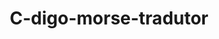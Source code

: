 # C-digo-morse-tradutor
<!DOCTYPE html>
<html lang="pt">
<head>
    <meta charset="UTF-8">
    <meta name="viewport" content="width=device-width, initial-scale=1.0">
    <title>Presidente do Burundi: Destino de Uma Nação</title>
    <style>
        * {
            margin: 0;
            padding: 0;
            box-sizing: border-box;
        }
        
        body {
            font-family: 'Segoe UI', Tahoma, Geneva, Verdana, sans-serif;
            background: linear-gradient(135deg, #2c5530, #1a3d1f);
            color: white;
            min-height: 100vh;
            overflow-x: hidden;
        }
        
        .container {
            max-width: 1200px;
            margin: 0 auto;
            padding: 20px;
        }
        
        .header {
            text-align: center;
            margin-bottom: 30px;
            background: rgba(0,0,0,0.3);
            padding: 20px;
            border-radius: 15px;
            border: 2px solid #d4af37;
        }
        
        .header h1 {
            font-size: 2.5em;
            color: #d4af37;
            text-shadow: 2px 2px 4px rgba(0,0,0,0.5);
            margin-bottom: 10px;
        }
        
        .stats-panel {
            display: grid;
            grid-template-columns: repeat(auto-fit, minmax(200px, 1fr));
            gap: 15px;
            margin-bottom: 30px;
        }
        
        .stat-card {
            background: rgba(0,0,0,0.4);
            padding: 15px;
            border-radius: 10px;
            border-left: 4px solid #d4af37;
            backdrop-filter: blur(10px);
        }
        
        .stat-title {
            font-size: 0.9em;
            color: #ccc;
            margin-bottom: 5px;
        }
        
        .stat-value {
            font-size: 1.8em;
            font-weight: bold;
            color: #fff;
        }
        
        .stat-bar {
            width: 100%;
            height: 8px;
            background: rgba(255,255,255,0.2);
            border-radius: 4px;
            margin-top: 8px;
            overflow: hidden;
        }
        
        .stat-fill {
            height: 100%;
            border-radius: 4px;
            transition: width 0.5s ease;
        }
        
        .game-area {
            background: rgba(0,0,0,0.3);
            border-radius: 15px;
            padding: 25px;
            margin-bottom: 20px;
        }
        
        .scenario {
            background: linear-gradient(135deg, #1a3d1f, #2c5530);
            border: 2px solid #d4af37;
            border-radius: 12px;
            padding: 20px;
            margin-bottom: 20px;
            box-shadow: 0 8px 32px rgba(0,0,0,0.3);
        }
        
        .scenario h3 {
            color: #d4af37;
            font-size: 1.5em;
            margin-bottom: 15px;
            text-align: center;
        }
        
        .scenario p {
            line-height: 1.6;
            margin-bottom: 20px;
            font-size: 1.1em;
        }
        
        .choices {
            display: grid;
            gap: 12px;
        }
        
        .choice-btn {
            background: linear-gradient(135deg, #2c5530, #1a3d1f);
            border: 2px solid #d4af37;
            color: white;
            padding: 15px 20px;
            border-radius: 10px;
            cursor: pointer;
            font-size: 1em;
            transition: all 0.3s ease;
            text-align: left;
        }
        
        .choice-btn:hover {
            background: linear-gradient(135deg, #3a6b3f, #225829);
            transform: translateY(-2px);
            box-shadow: 0 6px 20px rgba(212, 175, 55, 0.3);
        }
        
        .result {
            background: rgba(212, 175, 55, 0.1);
            border: 1px solid #d4af37;
            border-radius: 10px;
            padding: 15px;
            margin-top: 15px;
            font-style: italic;
        }
        
        .year-counter {
            text-align: center;
            font-size: 1.5em;
            color: #d4af37;
            margin-bottom: 20px;
            font-weight: bold;
        }
        
        .game-over {
            background: linear-gradient(135deg, #8B0000, #4B0000);
            border: 2px solid #ff6b6b;
            text-align: center;
            padding: 30px;
            border-radius: 15px;
        }
        
        .victory {
            background: linear-gradient(135deg, #006400, #228B22);
            border: 2px solid #90EE90;
        }
        
        .restart-btn {
            background: #d4af37;
            color: #1a3d1f;
            border: none;
            padding: 12px 25px;
            border-radius: 8px;
            font-size: 1.1em;
            font-weight: bold;
            cursor: pointer;
            margin-top: 15px;
            transition: all 0.3s ease;
        }
        
        .restart-btn:hover {
            background: #b8941f;
            transform: scale(1.05);
        }
    </style>
</head>
<body>
    <div class="container">
        <div class="header">
            <h1>🏛️ Presidente do Burundi</h1>
            <p>Destino de Uma Nação em Suas Mãos</p>
        </div>
        
        <div class="year-counter" id="yearCounter">Ano 1 da Presidência</div>
        
        <div class="stats-panel">
            <div class="stat-card">
                <div class="stat-title">População Abaixo da Pobreza</div>
                <div class="stat-value" id="poverty">72%</div>
                <div class="stat-bar">
                    <div class="stat-fill" id="povertyBar" style="width: 72%; background: #ff6b6b;"></div>
                </div>
            </div>
            
            <div class="stat-card">
                <div class="stat-title">PIB (Bilhões USD)</div>
                <div class="stat-value" id="gdp">$2.6</div>
                <div class="stat-bar">
                    <div class="stat-fill" id="gdpBar" style="width: 26%; background: #4ecdc4;"></div>
                </div>
            </div>
            
            <div class="stat-card">
                <div class="stat-title">Inflação</div>
                <div class="stat-value" id="inflation">22%</div>
                <div class="stat-bar">
                    <div class="stat-fill" id="inflationBar" style="width: 44%; background: #ffe66d;"></div>
                </div>
            </div>
            
            <div class="stat-card">
                <div class="stat-title">Estabilidade Política</div>
                <div class="stat-value" id="stability">45%</div>
                <div class="stat-bar">
                    <div class="stat-fill" id="stabilityBar" style="width: 45%; background: #a8e6cf;"></div>
                </div>
            </div>
            
            <div class="stat-card">
                <div class="stat-title">Saúde Pública</div>
                <div class="stat-value" id="health">35%</div>
                <div class="stat-bar">
                    <div class="stat-fill" id="healthBar" style="width: 35%; background: #ff8b94;"></div>
                </div>
            </div>
            
            <div class="stat-card">
                <div class="stat-title">Educação</div>
                <div class="stat-value" id="education">40%</div>
                <div class="stat-bar">
                    <div class="stat-fill" id="educationBar" style="width: 40%; background: #b4a7d6;"></div>
                </div>
            </div>
        </div>
        
        <div class="game-area" id="gameArea">
            <!-- Cenários serão inseridos aqui -->
        </div>
    </div>

    <script>
        let gameState = {
            year: 1,
            poverty: 72,
            gdp: 2.6,
            inflation: 22,
            stability: 45,
            health: 35,
            education: 40,
            gameOver: false,
            currentScenario: 0
        };

        const scenarios = [
            {
                title: "Crise Alimentar Iminente",
                description: "Devido às mudanças climáticas e à dependência da agricultura (90% da população), o Burundi enfrenta uma grave crise alimentar. 80% da população vive com menos de $2,15 por dia. Refugiados da RDC aumentam a pressão sobre os recursos. Como você responderá?",
                choices: [
                    {
                        text: "Investir em agricultura moderna e irrigação (custa $200M, mas pode reduzir pobreza)",
                        effects: { poverty: -8, gdp: 0.3, inflation: 2, stability: 5, health: 3 }
                    },
                    {
                        text: "Buscar ajuda internacional massiva e distribuir alimentos (dependência externa)",
                        effects: { poverty: -5, gdp: -0.1, inflation: 1, stability: -3, health: 2 }
                    },
                    {
                        text: "Focar na mineração para gerar receita rápida (ignora agricultura)",
                        effects: { poverty: 2, gdp: 0.4, inflation: -1, stability: -5, health: -2 }
                    }
                ]
            },
            {
                title: "Pressão da Oposição Política",
                description: "Partidos de oposição acusam seu governo de autoritarismo e pedem eleições antecipadas. Manifestações crescem nas ruas de Bujumbura. A imprensa internacional critica suas políticas. Como responder?",
                choices: [
                    {
                        text: "Abrir diálogo democrático e convocar mesa de negociação nacional",
                        effects: { poverty: 0, gdp: 0.1, inflation: 0, stability: 12, health: 1, education: 2 }
                    },
                    {
                        text: "Implementar reformas constitucionais para maior transparência",
                        effects: { poverty: -1, gdp: 0.05, inflation: 1, stability: 8, health: 0, education: 3 }
                    },
                    {
                        text: "Reprimir manifestações e restringir atividades da oposição",
                        effects: { poverty: 1, gdp: -0.2, inflation: 2, stability: -18, health: -2, education: -3 }
                    }
                ]
            },
            {
                title: "Tensões Étnicas Crescentes",
                description: "Historicamente, o Burundi sofreu com conflitos entre hutus e tutsis. Tensões estão aumentando devido à pobreza extrema e competição por recursos escassos. Protestos começam a eclodir. Como agir?",
                choices: [
                    {
                        text: "Criar programas de reconciliação nacional e cotas étnicas equilibradas",
                        effects: { poverty: -1, gdp: 0.1, inflation: 0, stability: 15, health: 2, education: 3 }
                    },
                    {
                        text: "Usar força policial para manter ordem e reprimir protestos",
                        effects: { poverty: 0, gdp: -0.1, inflation: 1, stability: -15, health: -5 }
                    },
                    {
                        text: "Focar apenas no desenvolvimento econômico, ignorando questões étnicas",
                        effects: { poverty: -2, gdp: 0.2, inflation: -1, stability: -8, health: 1 }
                    }
                ]
            },
            {
                title: "Corrupção no Governo",
                description: "Escândalos de corrupção envolvendo ministros do seu governo vieram à tona. Recursos destinados a projetos sociais foram desviados. A população perde confiança na administração. Como agir?",
                choices: [
                    {
                        text: "Lançar investigação independente e demitir todos os envolvidos",
                        effects: { poverty: -2, gdp: 0.1, inflation: 0, stability: 20, health: 1, education: 2 }
                    },
                    {
                        text: "Criar novo sistema de auditoria e transparência governamental",
                        effects: { poverty: -1, gdp: 0.15, inflation: -1, stability: 15, health: 2, education: 4 }
                    },
                    {
                        text: "Minimizar o escândalo e proteger aliados políticos",
                        effects: { poverty: 3, gdp: -0.2, inflation: 2, stability: -25, health: -1, education: -2 }
                    }
                ]
            },
            {
                title: "Relações Internacionais Tensas",
                description: "A União Africana e países vizinhos criticam políticas internas do Burundi. Ameaças de sanções econômicas pairam sobre o país. Refugiados burundianos em países vizinhos criam tensões diplomáticas.",
                choices: [
                    {
                        text: "Aceitar mediação internacional e implementar reformas democráticas",
                        effects: { poverty: -3, gdp: 0.3, inflation: -2, stability: 10, health: 3, education: 5 }
                    },
                    {
                        text: "Buscar novos parceiros (China, Rússia) e ignorar pressão ocidental",
                        effects: { poverty: -1, gdp: 0.4, inflation: -1, stability: -5, health: 1, education: 2 }
                    },
                    {
                        text: "Adotar postura isolacionista e focar apenas em questões internas",
                        effects: { poverty: 2, gdp: -0.3, inflation: 3, stability: -8, health: -2, education: -1 }
                    }
                ]
            },
            {
                title: "Crise do Sistema de Saúde",
                description: "Com apenas 35% de cobertura de saúde adequada, uma epidemia de malária se espalha. Hospitais estão superlotados e faltam medicamentos básicos. A situação é crítica.",
                choices: [
                    {
                        text: "Investir massivamente em infraestrutura de saúde e formar médicos",
                        effects: { poverty: -2, gdp: -0.1, inflation: 1, stability: 8, health: 20, education: 2 }
                    },
                    {
                        text: "Focar em medicina preventiva e saneamento básico (mais barato)",
                        effects: { poverty: -3, gdp: 0.05, inflation: 0, stability: 5, health: 12, education: 1 }
                    },
                    {
                        text: "Privatizar o sistema de saúde para atrair investimento estrangeiro",
                        effects: { poverty: 3, gdp: 0.15, inflation: -1, stability: -10, health: -5 }
                    }
                ]
            },
            {
                title: "Pressão dos Militares",
                description: "Generais das Forças Armadas estão insatisfeitos com cortes no orçamento militar. Rumores de golpe circulam. Eles exigem maior participação nas decisões políticas e aumento de salários.",
                choices: [
                    {
                        text: "Negociar com militares e aumentar orçamento de defesa",
                        effects: { poverty: 1, gdp: -0.1, inflation: 1, stability: 8, health: -1, education: -2 }
                    },
                    {
                        text: "Reformar comando militar e promover lealdade institucional",
                        effects: { poverty: 0, gdp: 0.05, inflation: 0, stability: 12, health: 0, education: 1 }
                    },
                    {
                        text: "Confrontar militares e reduzir sua influência política",
                        effects: { poverty: -1, gdp: 0.1, inflation: -1, stability: -20, health: 1, education: 2 }
                    }
                ]
            },
            {
                title: "Educação em Colapso",
                description: "Com 40% de qualidade educacional, muitas crianças não frequentam escola. 41.5% da população tem menos de 15 anos. Sem educação, o futuro do país está comprometido.",
                choices: [
                    {
                        text: "Construir escolas e treinar professores massivamente",
                        effects: { poverty: -4, gdp: 0.2, inflation: 1, stability: 10, health: 2, education: 25 }
                    },
                    {
                        text: "Focar em educação técnica para agricultura e mineração",
                        effects: { poverty: -6, gdp: 0.3, inflation: 0, stability: 5, health: 1, education: 15 }
                    },
                    {
                        text: "Implementar educação digital básica (mais barata e eficiente)",
                        effects: { poverty: -2, gdp: 0.1, inflation: 0, stability: 3, health: 0, education: 18 }
                    }
                ]
            },
            {
                title: "Disputa por Recursos Naturais",
                description: "Descobertas de depósitos minerais significativos atraem interesse de empresas multinacionais. Comunidades locais protestam contra exploração. Há potencial tanto para desenvolvimento quanto para conflitos.",
                choices: [
                    {
                        text: "Criar empresa estatal de mineração com participação das comunidades",
                        effects: { poverty: -8, gdp: 0.8, inflation: -2, stability: 12, health: -1, education: 3 }
                    },
                    {
                        text: "Aceitar parcerias internacionais com regulamentação ambiental",
                        effects: { poverty: -10, gdp: 1.2, inflation: -5, stability: 5, health: -3, education: 5 }
                    },
                    {
                        text: "Suspender exploração até resolver conflitos com comunidades",
                        effects: { poverty: 0, gdp: -0.1, inflation: 1, stability: 8, health: 2, education: 1 }
                    }
                ]
            },
            {
                title: "Crise de Refugiados Internos",
                description: "Conflitos regionais e mudanças climáticas criam grande número de deslocados internos. Campos de refugiados estão superlotados. A situação humanitária é crítica e gera tensões sociais.",
                choices: [
                    {
                        text: "Criar programa de reassentamento e integração nacional",
                        effects: { poverty: -3, gdp: 0.1, inflation: 2, stability: 15, health: 5, education: 3 }
                    },
                    {
                        text: "Buscar apoio internacional para campos de refugiados",
                        effects: { poverty: -1, gdp: 0.05, inflation: 1, stability: 8, health: 8, education: 2 }
                    },
                    {
                        text: "Implementar políticas de retorno forçado às regiões de origem",
                        effects: { poverty: 2, gdp: -0.05, inflation: 0, stability: -15, health: -5, education: -2 }
                    }
                ]
            }
        ];

        function updateStats() {
            document.getElementById('poverty').textContent = Math.max(0, Math.min(100, gameState.poverty)) + '%';
            document.getElementById('gdp').textContent = '$' + gameState.gdp.toFixed(1);
            document.getElementById('inflation').textContent = Math.max(0, gameState.inflation) + '%';
            document.getElementById('stability').textContent = Math.max(0, Math.min(100, gameState.stability)) + '%';
            document.getElementById('health').textContent = Math.max(0, Math.min(100, gameState.health)) + '%';
            document.getElementById('education').textContent = Math.max(0, Math.min(100, gameState.education)) + '%';
            
            // Update bars
            document.getElementById('povertyBar').style.width = Math.max(0, Math.min(100, gameState.poverty)) + '%';
            document.getElementById('gdpBar').style.width = Math.min(100, (gameState.gdp / 10) * 100) + '%';
            document.getElementById('inflationBar').style.width = Math.min(100, (gameState.inflation / 50
